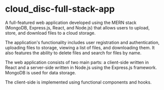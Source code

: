 # cloud_disc-full-stack-app

A full-featured web application developed using the MERN stack (MongoDB, Express.js, React, and Node.js) that allows users to upload, store, and download files to a cloud storage.

The application's functionality includes user registration and authentication, uploading files to storage, viewing a list of files, and downloading them. It also features the ability to delete files and search for files by name.

The web application consists of two main parts: a client-side written in React and a server-side written in Node.js using the Express.js framework. MongoDB is used for data storage.

The client-side is implemented using functional components and hooks.
